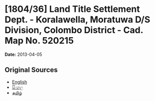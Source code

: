 # [1804/36] Land Title Settlement Dept. - Koralawella, Moratuwa D/S Division, Colombo District - Cad. Map No. 520215

**Date:** 2013-04-05

## Original Sources

- [English](https://documents.gov.lk/view/extra-gazettes/2013/4/1804-36_E.pdf)
- [සිංහල](https://documents.gov.lk/view/extra-gazettes/2013/4/1804-36_S.pdf)
- [தமிழ்](https://documents.gov.lk/view/extra-gazettes/2013/4/1804-36_T.pdf)
